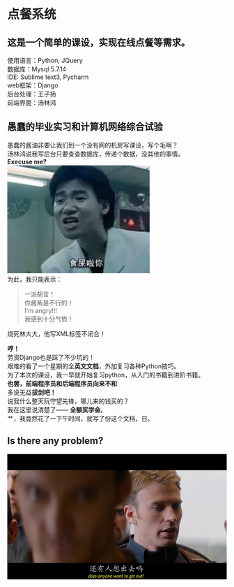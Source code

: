 # 点餐系统 #
## 这是一个简单的课设，实现在线点餐等需求。
使用语言：Python, JQuery  
数据库：Mysql 5.7.14  
IDE: Sublime text3, Pycharm  
web框架：Django  
后台处理：王子扬  
前端界面：汤林鸿  
## 愚蠢的毕业实习和计算机网络综合试验
愚蠢的酱油非要让我们到一个没有网的机房写课设，写个毛啊？  
汤林鸿说我写后台只要查查数据库，传递个数据，没其他的事情。  
**Execuse me?**  
![WORI](yasi.jpeg)  
为此，我只能表示：
>一派胡言！  
>你酱紫是不行的！  
>I'm angry!!!  
>我感到十分气愤！

烧死林大大，他写XML标签不闭合！

**哼！**  
劳资Django也是踩了不少坑的！  
艰难的看了一个星期的全**英文文档**，外加复习各种Python技巧。  
为了本次的课设，我一早就开始复习python，从入门的书籍到进阶书籍。  
**也罢，前端程序员和后端程序员向来不和**  
多说无益**拔剑吧！**  
说我什么整天玩守望先锋，哪儿来的钱买的？  
我在这里说清楚了—— **全额奖学金**。  
艹，我竟然花了一下午时间，就写了份这个文档，日。  
## Is there any problem?
![getout](getout.png)